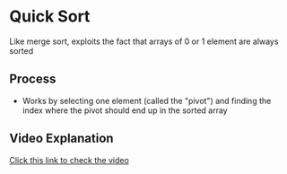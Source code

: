 # Quick Sort

Like merge sort, exploits the fact that arrays of 0 or 1 element are always sorted

## Process

-   Works by selecting one element (called the "pivot") and finding the index where the pivot should end up in the sorted array

## Video Explanation

[Click this link to check the video](https://youtu.be/Hoixgm4-P4M)
